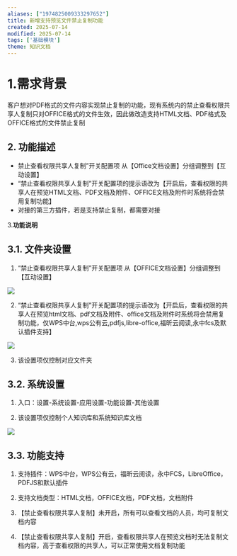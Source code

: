```yaml
---
aliases: ["1974825009333297652"]
title: 新增支持预览文件禁止复制功能
created: 2025-07-14
modified: 2025-07-14
tags: ['基础模块']
theme: 知识文档
---
```


# 1.需求背景

客户想对PDF格式的文件内容实现禁止复制的功能，现有系统内的禁止查看权限共享人复制只对OFFICE格式的文件生效，因此做改造支持HTML文档、PDF格式及OFFICE格式的文件禁止复制

## 2. **功能描述**

- 禁止查看权限共享人复制”开关配置项 从【Office文档设置】分组调整到【互动设置】
- “禁止查看权限共享人复制”开关配置项的提示语改为【开启后，查看权限的共享人在预览HTML文档、PDF文档及附件、OFFICE文档及附件时系统将会禁用复制功能】
- 对接的第三方插件，若是支持禁止复制，都需要对接

3.**功能说明**

## 3.1. **文件夹设置**

1. “禁止查看权限共享人复制”开关配置项 从【OFFICE文档设置】分组调整到【互动设置】

![](https://myhelpdoc.oss-cn-heyuan.aliyuncs.com/mdimages/75f817534be920f8ff14f742ea48b4ac.jpg)

2. “禁止查看权限共享人复制”开关配置项的提示语改为【开启后，查看权限的共享人在预览html文档、pdf文档及附件、office文档及附件时系统将会禁用复制功能，仅WPS中台,wps公有云,pdfjs,libre-office,福昕云阅读,永中fcs及默认插件支持】

![](https://myhelpdoc.oss-cn-heyuan.aliyuncs.com/mdimages/e744c3443d2a3e3c104bdb91c09b7ab0.jpg)

3. 该设置项仅控制对应文件夹

## 3.2. **系统设置**

1. 入口：设置-系统设置-应用设置-功能设置-其他设置

2. 该设置项仅控制个人知识库和系统知识库文档

![](https://myhelpdoc.oss-cn-heyuan.aliyuncs.com/mdimages/05f218662b5e240f5ce43e9c821882f5.jpg)

## 3.3. **功能支持**

1. 支持插件：WPS中台，WPS公有云，福昕云阅读，永中FCS，LibreOffice，PDFJS和默认插件

2. 支持文档类型：HTML文档，OFFICE文档，PDF文档，文档附件

3. 【禁止查看权限共享人复制】未开启，所有可以查看文档的人员，均可复制文档内容

4. 【禁止查看权限共享人复制】开启，查看权限共享人在预览文档时无法复制文档内容，高于查看权限的共享人，可以正常使用文档复制功能

